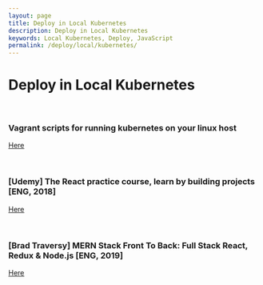 ```yaml
---
layout: page
title: Deploy in Local Kubernetes
description: Deploy in Local Kubernetes
keywords: Local Kubernetes, Deploy, JavaScript
permalink: /deploy/local/kubernetes/
---
```


# Deploy in Local Kubernetes

<br/>

### Vagrant scripts for running kubernetes on your linux host

<a href="https://github.com/webmakaka/vagrant-kubernetes-3-node-cluster-ubuntu-20.04">Here</a>

<br/>

### [Udemy] The React practice course, learn by building projects [ENG, 2018]

<a href="https://github.com/webmakaka/The-React-Practice-Course-Learn-by-Building-Projects">Here</a>

<br/>

### [Brad Traversy] MERN Stack Front To Back: Full Stack React, Redux & Node.js [ENG, 2019]

<a href="https://github.com/webmakaka/MERN-Stack-Front-To-Back-v2.0">Here</a>
